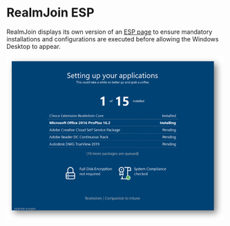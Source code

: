 # RealmJoin ESP

RealmJoin displays its own version of an [ESP page](https://docs.microsoft.com/en-us/mem/intune/enrollment/windows-enrollment-status) to ensure mandatory installations and configurations are executed before allowing the Windows Desktop to appear.

![](<../../../../.gitbook/assets/image (125).png>)
